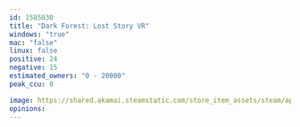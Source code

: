 ```yaml
---
id: 1585030
title: "Dark Forest: Lost Story VR"
windows: "true"
mac: "false"
linux: false
positive: 24
negative: 15
estimated_owners: "0 - 20000"
peak_ccu: 0

image: https://shared.akamai.steamstatic.com/store_item_assets/steam/apps/1585030/header.jpg?t=1726272972
opinions:
---
```

